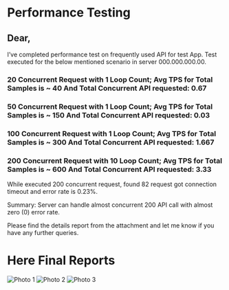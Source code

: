 

# Performance Testing

## Dear, 

I’ve completed performance test on frequently used API for test App. 
Test executed for the below mentioned scenario in server 000.000.000.00. 



### 20 Concurrent Request with 1 Loop Count; Avg TPS for Total Samples is ~ 40 And Total Concurrent API requested: 0.67

### 50 Concurrent Request with 1 Loop Count; Avg TPS for Total Samples is ~ 150 And Total Concurrent API requested: 0.03

### 100 Concurrent Request with 1 Loop Count; Avg TPS for Total Samples is ~ 300 And Total Concurrent API requested: 1.667

### 200 Concurrent Request with 10 Loop Count; Avg TPS for Total Samples is ~ 600 And Total Concurrent API requested: 3.33

While executed 200 concurrent request, found  82 request got connection timeout and error rate is 0.23%. 

Summary: Server can handle almost concurrent 200 API call with almost zero (0) error rate.

Please find the details report from the attachment and  let me know if you have any further queries.



# Here Final Reports
![Photo 1](https://github.com/user-attachments/assets/7240d600-8a59-41c2-9fd3-5f750f846374)
![Photo 2](https://github.com/user-attachments/assets/07be272d-aa2e-420c-b77c-77376bff3f74)
![Photo 3](https://github.com/user-attachments/assets/306b921d-6963-4e58-b359-3115e879903f)
